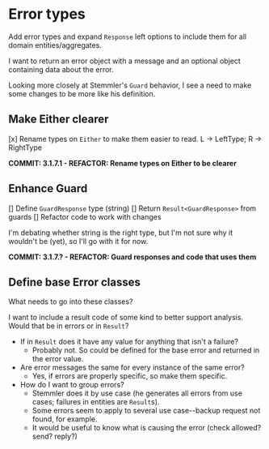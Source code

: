 # Error types
Add error types and expand `Response` left options to include them for all domain entities/aggregates.

I want to return an error object with a message and an optional object containing data about the error.

Looking more closely at Stemmler's `Guard` behavior, I see a need to make some changes to be more like his definition.

## Make Either clearer
[x] Rename types on `Either` to make them easier to read. L -> LeftType; R -> RightType

**COMMIT: 3.1.7.1 - REFACTOR: Rename types on Either to be clearer**

## Enhance Guard
[] Define `GuardResponse` type (string)
[] Return `Result<GuardResponse>` from guards
[] Refactor code to work with changes

I'm debating whether string is the right type, but I'm not sure why it wouldn't be (yet), so I'll go with it for now.

**COMMIT: 3.1.7.? - REFACTOR: Guard responses and code that uses them**

## Define base Error classes
What needs to go into these classes?

I want to include a result code of some kind to better support analysis. Would that be in errors or in `Result`?
* If in `Result` does it have any value for anything that isn't a failure?
  * Probably not. So could be defined for the base error and returned in the error value.
* Are error messages the same for every instance of the same error?
  * Yes, if errors are properly specific, so make them specific.
* How do I want to group errors?
  * Stemmler does it by use case (he generates all errors from use cases; failures in entities are `Result`s).
  * Some errors seem to apply to several use case--backup request not found, for example.
  * It would be useful to know what is causing the error (check allowed? send? reply?)